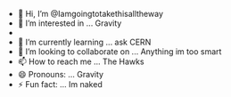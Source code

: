 - 👋 Hi, I’m @Iamgoingtotakethisalltheway
- 👀 I’m interested in ... Gravity
- 
- 🌱 I’m currently learning ... ask CERN
- 💞️ I’m looking to collaborate on ... Anything im too smart 
- 📫 How to reach me ... The Hawks
- 😄 Pronouns: ... Gravity 
- ⚡ Fun fact: ... Im naked

<!---
Iamgoingtotakethisalltheway/Iamgoingtotakethisalltheway is a ✨ special ✨ repository because its `README.md` (this file) appears on your GitHub profile.
You can click the Preview link to take a look at your changes.
--->
